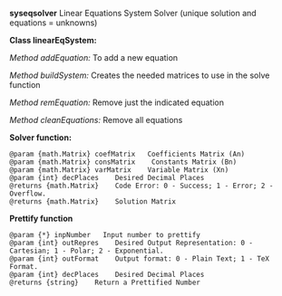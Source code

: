 **syseqsolver**
Linear Equations System Solver (unique solution and equations = unknowns)

**Class linearEqSystem:**

*Method addEquation:*
To add a new equation

*Method buildSystem:*
Creates the needed matrices to use in the solve function

*Method remEquation:*
Remove just the indicated equation

*Method cleanEquations:*
Remove all equations

**Solver function:**

    @param {math.Matrix} coefMatrix   Coefficients Matrix (An)
    @param {math.Matrix} consMatrix    Constants Matrix (Bn)
    @param {math.Matrix} varMatrix    Variable Matrix (Xn)
    @param {int} decPlaces    Desired Decimal Places
    @returns {math.Matrix}    Code Error: 0 - Success; 1 - Error; 2 - Overflow.
    @returns {math.Matrix}    Solution Matrix



**Prettify function**

    @param {*} inpNumber   Input number to prettify
    @param {int} outRepres    Desired Output Representation: 0 - Cartesian; 1 - Polar; 2 - Exponential.
    @param {int} outFormat    Output format: 0 - Plain Text; 1 - TeX Format.
    @param {int} decPlaces    Desired Decimal Places
    @returns {string}    Return a Prettified Number
